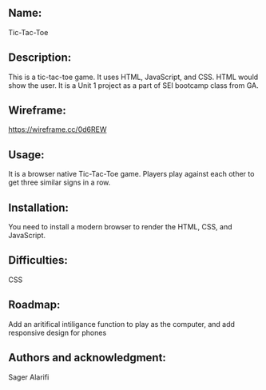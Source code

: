 ## Name:

Tic-Tac-Toe

## Description:

This is a tic-tac-toe game. It uses HTML, JavaScript, and CSS. HTML would show the user. It is a Unit 1 project as a part of SEI bootcamp class from GA.

## Wireframe:

https://wireframe.cc/0d6REW

## Usage:

It is a browser native Tic-Tac-Toe game. Players play against each other to get three similar signs in a row.

## Installation:

You need to install a modern browser to render the HTML, CSS, and JavaScript.

## Difficulties:

CSS

## Roadmap:

Add an aritifical intiligance function to play as the computer, and add responsive design for phones

## Authors and acknowledgment:

Sager Alarifi
